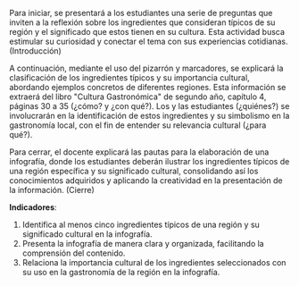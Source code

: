 Para iniciar, se presentará a los estudiantes una serie de preguntas que inviten a la reflexión sobre los ingredientes que consideran típicos de su región y el significado que estos tienen en su cultura. Esta actividad busca estimular su curiosidad y conectar el tema con sus experiencias cotidianas. (Introducción)

A continuación, mediante el uso del pizarrón y marcadores, se explicará la clasificación de los ingredientes típicos y su importancia cultural, abordando ejemplos concretos de diferentes regiones. Esta información se extraerá del libro "Cultura Gastronómica" de segundo año, capítulo 4, páginas 30 a 35 (¿cómo? y ¿con qué?). Los y las estudiantes (¿quiénes?) se involucrarán en la identificación de estos ingredientes y su simbolismo en la gastronomía local, con el fin de entender su relevancia cultural (¿para qué?).

Para cerrar, el docente explicará las pautas para la elaboración de una infografía, donde los estudiantes deberán ilustrar los ingredientes típicos de una región específica y su significado cultural, consolidando así los conocimientos adquiridos y aplicando la creatividad en la presentación de la información. (Cierre)

**Indicadores**:

1. Identifica al menos cinco ingredientes típicos de una región y su significado cultural en la infografía.
2. Presenta la infografía de manera clara y organizada, facilitando la comprensión del contenido.
3. Relaciona la importancia cultural de los ingredientes seleccionados con su uso en la gastronomía de la región en la infografía.